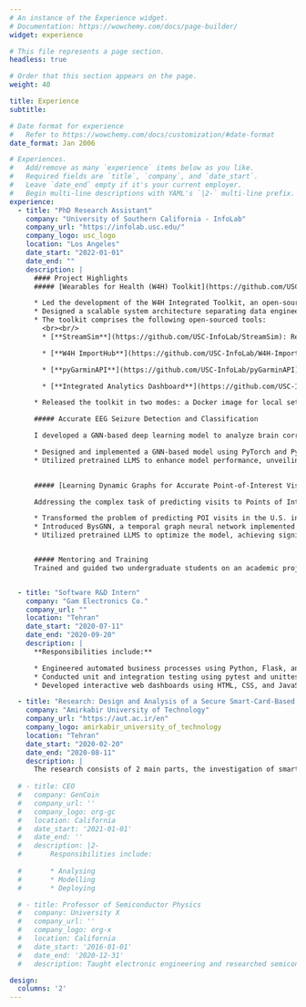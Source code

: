 ```yaml
---
# An instance of the Experience widget.
# Documentation: https://wowchemy.com/docs/page-builder/
widget: experience

# This file represents a page section.
headless: true

# Order that this section appears on the page.
weight: 40

title: Experience
subtitle:

# Date format for experience
#   Refer to https://wowchemy.com/docs/customization/#date-format
date_format: Jan 2006

# Experiences.
#   Add/remove as many `experience` items below as you like.
#   Required fields are `title`, `company`, and `date_start`.
#   Leave `date_end` empty if it's your current employer.
#   Begin multi-line descriptions with YAML's `|2-` multi-line prefix.
experience:
  - title: "PhD Research Assistant"
    company: "University of Southern California - InfoLab"
    company_url: "https://infolab.usc.edu/"
    company_logo: usc_logo
    location: "Los Angeles"
    date_start: "2022-01-01"
    date_end: ""
    description: |
      #### Project Highlights
      ##### [Wearables for Health (W4H) Toolkit](https://github.com/USC-InfoLab/w4h-integrated-toolkit/)

      * Led the development of the W4H Integrated Toolkit, an open-source toolkit centralizing both real-time and offline wearable data from various sources (e.g., Garmin, Apple Watch, Fitbit).
      * Designed a scalable system architecture separating data engineering, analysis, and visualization.
      * The toolkit comprises the following open-sourced tools:
        <br><br/>
        * [**StreamSim**](https://github.com/USC-InfoLab/StreamSim): Real-time data streaming simulator using Python and Flask.

        * [**W4H ImportHub**](https://github.com/USC-InfoLab/W4H-ImportHub): Integrates stored datasets with Python, SQLAlchemy, and Streamlit.

        * [**pyGarminAPI**](https://github.com/USC-InfoLab/pyGarminAPI): Python library for interacting with the Garmin API.

        * [**Integrated Analytics Dashboard**](https://github.com/USC-InfoLab/w4h-integrated-toolkit/): Core component for data extraction and analysis using Streamlit, pandas, Flask, Spark, and Kafka.

      * Released the toolkit in two modes: a Docker image for local setup and a centralized version on USC clusters.

      ##### Accurate EEG Seizure Detection and Classification

      I developed a GNN-based deep learning model to analyze brain correlations across spatial, semantic, and temporal dimensions using EEG signals.

      * Designed and implemented a GNN-based model using PyTorch and PyTorch Geometric to dynamically model brain correlations using EEG signals.
      * Utilized pretrained LLMS to enhance model performance, unveiling dynamic brain dependencies.

      
      ##### [Learning Dynamic Graphs for Accurate Point-of-Interest Visit Forecasting](/publication/bysgnn/)

      Addressing the complex task of predicting visits to Points of Interest (POIs), I formulated the problem as a multivariate time-series forecasting challenge.

      * Transformed the problem of predicting POI visits in the U.S. into a time-series forecasting task, leveraging multi-context correlations.
      * Introduced BysGNN, a temporal graph neural network implemented using PyTorch.
      * Utilized pretrained LLMS to optimize the model, achieving significant improvement in forecasting accuracy.


      ##### Mentoring and Training
      Trained and guided two undergraduate students on an academic project during the Summer of 2022, enhancing their research capabilities and ensuring project success. 


  - title: "Software R&D Intern"
    company: "Gam Electronics Co."
    company_url: ""
    location: "Tehran"
    date_start: "2020-07-11"
    date_end: "2020-09-20"
    description: |
      **Responsibilities include:**

      * Engineered automated business processes using Python, Flask, and Selenium, enhancing efficiency.
      * Conducted unit and integration testing using pytest and unittest libraries in Python.
      * Developed interactive web dashboards using HTML, CSS, and JavaScript for enhanced user experience.

  - title: "Research: Design and Analysis of a Secure Smart-Card-Based Healthcare System"
    company: "Amirkabir University of Technology"
    company_url: "https://aut.ac.ir/en"
    company_logo: amirkabir_university_of_technology
    location: "Tehran"
    date_start: "2020-02-20"
    date_end: "2020-08-11"
    description: |
      The research consists of 2 main parts, the investigation of smart card architectures and modeling security threats in an Electronic Healthcare System. A functional system architecture has been proposed to address these security threats which specifies a smart-card-based authentication method. The research was conducted in the Spring and Summer of 2020.
      
  # - title: CEO
  #   company: GenCoin
  #   company_url: ''
  #   company_logo: org-gc
  #   location: California
  #   date_start: '2021-01-01'
  #   date_end: ''
  #   description: |2-
  #       Responsibilities include:
        
  #       * Analysing
  #       * Modelling
  #       * Deploying

  # - title: Professor of Semiconductor Physics
  #   company: University X
  #   company_url: ''
  #   company_logo: org-x
  #   location: California
  #   date_start: '2016-01-01'
  #   date_end: '2020-12-31'
  #   description: Taught electronic engineering and researched semiconductor physics.

design:
  columns: '2'
---
```

